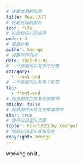 ```yaml
---
# 这是文章的标题
title: React入门
# 这是页面的图标
icon: file
# 这是侧边栏的顺序
order: 3
# 设置作者
author: Xmerge
# 设置写作时间
date: 2020-01-01
# 一个页面可以有多个分类
category:
  - front-end
# 一个页面可以有多个标签
tag:
  - front-end
# 此页面会在文章列表置顶
sticky: false
# 此页面会出现在文章收藏中
star: true
# 你可以自定义页脚
footer: React入门(by Xmerge)
# 你可以自定义版权信息
copyright: Xmerge
---
```


working on it...

<!-- more -->
